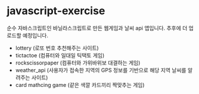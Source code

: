 # javascript-exercise

순수 자바스크립트인 바닐라스크립트로 만든 웹게임과 날씨 api 앱입니다. 추후에 더 업로드할 예정입니다.
- lottery (로또 번호 추천해주는 사이트)
- tictactoe (컴퓨터와 일대일 틱택토 게임)
- rockscissorpaper (컴퓨터와 가위바위보 대결하는 게임)
- weather_api (사용자가 접속한 지역의 GPS 정보를 기반으로 해당 지역 날씨를 알려주는 사이트)
- card mathcing game (같은 색깔 카드끼리 짝맞추는 게임)
